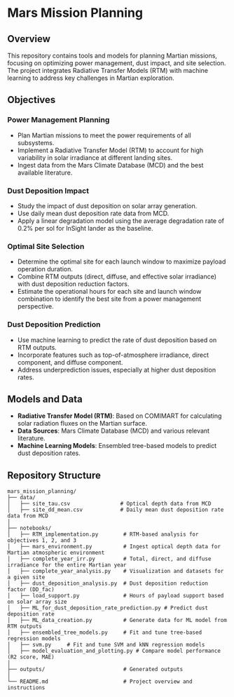 # Mars Mission Planning

## Overview
This repository contains tools and models for planning Martian missions, focusing on optimizing power management, dust impact, and site selection. The project integrates Radiative Transfer Models (RTM) with machine learning to address key challenges in Martian exploration.

## Objectives

### Power Management Planning
- Plan Martian missions to meet the power requirements of all subsystems.
- Implement a Radiative Transfer Model (RTM) to account for high variability in solar irradiance at different landing sites.
- Ingest data from the Mars Climate Database (MCD) and the best available literature.

### Dust Deposition Impact
- Study the impact of dust deposition on solar array generation.
- Use daily mean dust deposition rate data from MCD.
- Apply a linear degradation model using the average degradation rate of 0.2% per sol for InSight lander as the baseline.

### Optimal Site Selection
- Determine the optimal site for each launch window to maximize payload operation duration.
- Combine RTM outputs (direct, diffuse, and effective solar irradiance) with dust deposition reduction factors.
- Estimate the operational hours for each site and launch window combination to identify the best site from a power management perspective.

### Dust Deposition Prediction
- Use machine learning to predict the rate of dust deposition based on RTM outputs.
- Incorporate features such as top-of-atmosphere irradiance, direct component, and diffuse component.
- Address underprediction issues, especially at higher dust deposition rates.

## Models and Data
- **Radiative Transfer Model (RTM)**: Based on COMIMART for calculating solar radiation fluxes on the Martian surface.
- **Data Sources**: Mars Climate Database (MCD) and various relevant literature.
- **Machine Learning Models**: Ensembled tree-based models to predict dust deposition rates.

## Repository Structure

```plaintext
mars_mission_planning/
├── data/
│   ├── site_tau.csv                # Optical depth data from MCD
│   ├── site_dd_mean.csv            # Daily mean dust deposition rate data from MCD
│
├── notebooks/
│   ├── RTM_implementation.py        # RTM-based analysis for objectives 1, 2, and 3
│   ├── mars_environment.py          # Ingest optical depth data for Martian atmospheric environment
│   ├── complete_year_irr.py         # Total, direct, and diffuse irradiance for the entire Martian year
│   ├── complete_year_analysis.py    # Visualization and datasets for a given site
│   ├── dust_deposition_analysis.py  # Dust deposition reduction factor (DD_fac)
│   ├── load_support.py              # Hours of payload support based on solar array size
│   ├── ML_for_dust_deposition_rate_prediction.py # Predict dust deposition rate
│   ├── ML_data_creation.py          # Generate data for ML model from RTM outputs
│   ├── ensembled_tree_models.py     # Fit and tune tree-based regression models
│   ├── svm.py     # Fit and tune SVM and kNN regression models
│   ├── model_evaluation_and_plotting.py # Compare model performance (R2 score, MAE)
│
├── outputs/                         # Generated outputs
│
└── README.md                        # Project overview and instructions
